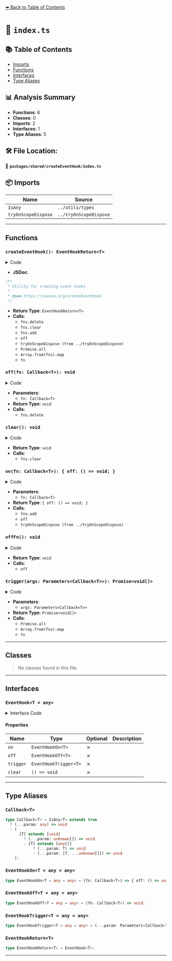 [⬅️ Back to Table of Contents](../../../index.md)

# 📄 `index.ts`

## 📚 Table of Contents

- [Imports](#imports)
- [Functions](#functions)
- [Interfaces](#interfaces)
- [Type Aliases](#type-aliases)

## 📊 Analysis Summary

- **Functions**: 6
- **Classes**: 0
- **Imports**: 2
- **Interfaces**: 1
- **Type Aliases**: 5

## 🛠️ File Location:
📂 **`packages/shared/createEventHook/index.ts`**

## 📦 Imports

| Name | Source |
|------|--------|
| `IsAny` | `../utils/types` |
| `tryOnScopeDispose` | `../tryOnScopeDispose` |


---

## Functions

### `createEventHook(): EventHookReturn<T>`

<details><summary>Code</summary>

```ts
export function createEventHook<T = any>(): EventHookReturn<T> {
  const fns: Set<Callback<T>> = new Set()

  const off = (fn: Callback<T>) => {
    fns.delete(fn)
  }

  const clear = () => {
    fns.clear()
  }

  const on = (fn: Callback<T>) => {
    fns.add(fn)
    const offFn = () => off(fn)

    tryOnScopeDispose(offFn)

    return {
      off: offFn,
    }
  }

  const trigger: EventHookTrigger<T> = (...args) => {
    return Promise.all(Array.from(fns).map(fn => fn(...args)))
  }

  return {
    on,
    off,
    trigger,
    clear,
  }
}
```
</details>

- **JSDoc**:
```ts
/**
 * Utility for creating event hooks
 *
 * @see https://vueuse.org/createEventHook
 */
```

- **Return Type**: `EventHookReturn<T>`
- **Calls**:
  - `fns.delete`
  - `fns.clear`
  - `fns.add`
  - `off`
  - `tryOnScopeDispose (from ../tryOnScopeDispose)`
  - `Promise.all`
  - `Array.from(fns).map`
  - `fn`
### `off(fn: Callback<T>): void`

<details><summary>Code</summary>

```ts
(fn: Callback<T>) => {
    fns.delete(fn)
  }
```
</details>

- **Parameters**:
  - `fn: Callback<T>`
- **Return Type**: `void`
- **Calls**:
  - `fns.delete`
### `clear(): void`

<details><summary>Code</summary>

```ts
() => {
    fns.clear()
  }
```
</details>

- **Return Type**: `void`
- **Calls**:
  - `fns.clear`
### `on(fn: Callback<T>): { off: () => void; }`

<details><summary>Code</summary>

```ts
(fn: Callback<T>) => {
    fns.add(fn)
    const offFn = () => off(fn)

    tryOnScopeDispose(offFn)

    return {
      off: offFn,
    }
  }
```
</details>

- **Parameters**:
  - `fn: Callback<T>`
- **Return Type**: `{ off: () => void; }`
- **Calls**:
  - `fns.add`
  - `off`
  - `tryOnScopeDispose (from ../tryOnScopeDispose)`
### `offFn(): void`

<details><summary>Code</summary>

```ts
() => off(fn)
```
</details>

- **Return Type**: `void`
- **Calls**:
  - `off`
### `trigger(args: Parameters<Callback<T>>): Promise<void[]>`

<details><summary>Code</summary>

```ts
(...args) => {
    return Promise.all(Array.from(fns).map(fn => fn(...args)))
  }
```
</details>

- **Parameters**:
  - `args: Parameters<Callback<T>>`
- **Return Type**: `Promise<void[]>`
- **Calls**:
  - `Promise.all`
  - `Array.from(fns).map`
  - `fn`

---

## Classes

> No classes found in this file.


---

## Interfaces

### `EventHook<T = any>`

<details><summary>Interface Code</summary>

```ts
export interface EventHook<T = any> {
  on: EventHookOn<T>
  off: EventHookOff<T>
  trigger: EventHookTrigger<T>
  clear: () => void
}
```
</details>

#### Properties

| Name | Type | Optional | Description |
|------|------|----------|-------------|
| `on` | `EventHookOn<T>` | ✗ |  |
| `off` | `EventHookOff<T>` | ✗ |  |
| `trigger` | `EventHookTrigger<T>` | ✗ |  |
| `clear` | `() => void` | ✗ |  |


---

## Type Aliases

### `Callback<T>`

```ts
type Callback<T> = IsAny<T> extends true
  ? (...param: any) => void
  : (
      [T] extends [void]
        ? (...param: unknown[]) => void
        : [T] extends [any[]]
            ? (...param: T) => void
            : (...param: [T, ...unknown[]]) => void
    );
```

### `EventHookOn<T = any = any>`

```ts
type EventHookOn<T = any = any> = (fn: Callback<T>) => { off: () => void };
```

### `EventHookOff<T = any = any>`

```ts
type EventHookOff<T = any = any> = (fn: Callback<T>) => void;
```

### `EventHookTrigger<T = any = any>`

```ts
type EventHookTrigger<T = any = any> = (...param: Parameters<Callback<T>>) => Promise<unknown[]>;
```

### `EventHookReturn<T>`

```ts
type EventHookReturn<T> = EventHook<T>;
```


---